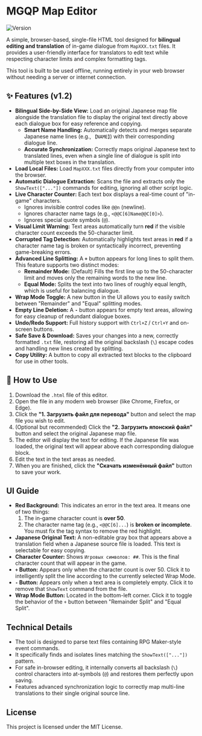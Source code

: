 # MGQP Map Editor
![Version](https://img.shields.io/badge/version-1.2-blue)

A simple, browser-based, single-file HTML tool designed for **bilingual editing and translation** of in-game dialogue from `MapXXX.txt` files. It provides a user-friendly interface for translators to edit text while respecting character limits and complex formatting tags.

This tool is built to be used offline, running entirely in your web browser without needing a server or internet connection.

## ✨ Features (v1.2)

-   **Bilingual Side-by-Side View:** Load an original Japanese map file alongside the translation file to display the original text directly above each dialogue box for easy reference and copying.
    -   **Smart Name Handling:** Automatically detects and merges separate Japanese name lines (e.g., `【NAME】`) with their corresponding dialogue line.
    -   **Accurate Synchronization:** Correctly maps original Japanese text to translated lines, even when a single line of dialogue is split into multiple text boxes in the translation.
-   **Load Local Files:** Load `MapXXX.txt` files directly from your computer into the browser.
-   **Automatic Dialogue Extraction:** Scans the file and extracts only the `ShowText(["..."])` commands for editing, ignoring all other script logic.
-   **Live Character Counter:** Each text box displays a real-time count of "in-game" characters.
    -   Ignores invisible control codes like `@@n` (newline).
    -   Ignores character name tags (e.g., `<@@C[6]Name@@C[0]>`).
    -   Ignores special quote symbols (`@`).
-   **Visual Limit Warning:** Text areas automatically turn **red** if the visible character count exceeds the 50-character limit.
-   **Corrupted Tag Detection:** Automatically highlights text areas in **red** if a character name tag is broken or syntactically incorrect, preventing game-breaking errors.
-   **Advanced Line Splitting:** A **`+`** button appears for long lines to split them. This feature supports two distinct modes:
    -   **Remainder Mode:** (Default) Fills the first line up to the 50-character limit and moves only the remaining words to the new line.
    -   **Equal Mode:** Splits the text into two lines of roughly equal length, which is useful for balancing dialogue.
-   **Wrap Mode Toggle:** A new button in the UI allows you to easily switch between "Remainder" and "Equal" splitting modes.
-   **Empty Line Deletion:** A **`-`** button appears for empty text areas, allowing for easy cleanup of redundant dialogue boxes.
-   **Undo/Redo Support:** Full history support with `Ctrl+Z` / `Ctrl+Y` and on-screen buttons.
-   **Safe Save & Download:** Saves your changes into a new, correctly formatted `.txt` file, restoring all the original backslash (`\`) escape codes and handling new lines created by splitting.
-   **Copy Utility:** A button to copy all extracted text blocks to the clipboard for use in other tools.

## 🚀 How to Use

1.  Download the `.html` file of this editor.
2.  Open the file in any modern web browser (like Chrome, Firefox, or Edge).
3.  Click the **"1. Загрузить файл для перевода"** button and select the map file you wish to edit.
4.  (Optional but recommended) Click the **"2. Загрузить японский файл"** button and select the original Japanese map file.
5.  The editor will display the text for editing. If the Japanese file was loaded, the original text will appear above each corresponding dialogue block.
6.  Edit the text in the text areas as needed.
7.  When you are finished, click the **"Скачать изменённый файл"** button to save your work.

## UI Guide

-   **Red Background:** This indicates an error in the text area. It means one of two things:
    1.  The in-game character count is **over 50**.
    2.  The character name tag (e.g., `<@@C[6]...`) is **broken or incomplete**. You must fix the tag syntax to remove the red highlight.
-   **Japanese Original Text:** A non-editable gray box that appears above a translation field when a Japanese source file is loaded. This text is selectable for easy copying.
-   **Character Counter:** Shows `Игровых символов: ##`. This is the final character count that will appear in the game.
-   **`+` Button:** Appears only when the character count is over 50. Click it to intelligently split the line according to the currently selected Wrap Mode.
-   **`-` Button:** Appears only when a text area is completely empty. Click it to remove that `ShowText` command from the file.
-   **Wrap Mode Button:** Located in the bottom-left corner. Click it to toggle the behavior of the `+` button between "Remainder Split" and "Equal Split".

## Technical Details

-   The tool is designed to parse text files containing RPG Maker-style event commands.
-   It specifically finds and isolates lines matching the `ShowText(["..."])` pattern.
-   For safe in-browser editing, it internally converts all backslash (`\`) control characters into at-symbols (`@`) and restores them perfectly upon saving.
-   Features advanced synchronization logic to correctly map multi-line translations to their single original source line.

## License

This project is licensed under the MIT License.
